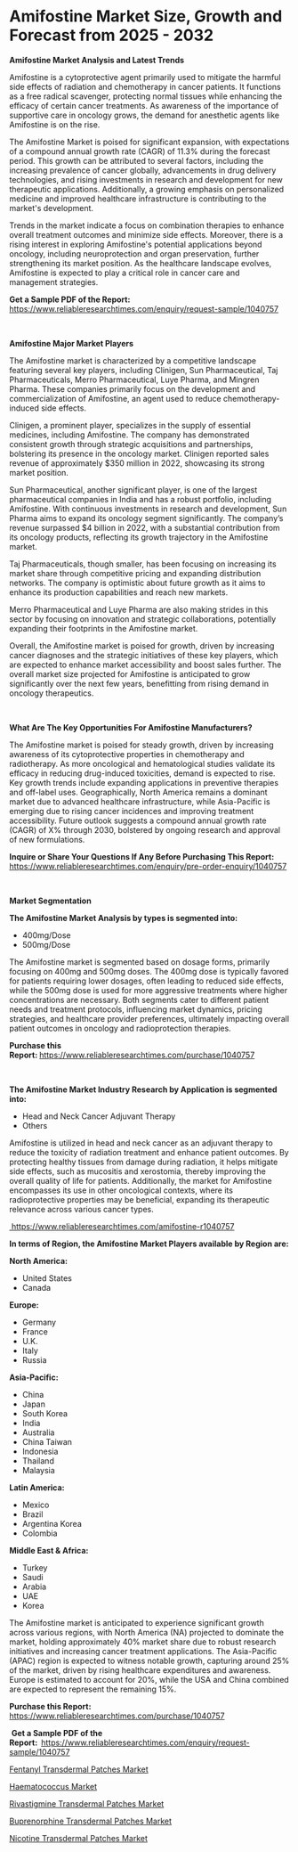 <p><h1>Amifostine Market Size, Growth and Forecast from 2025 - 2032</h1></p><p><strong>Amifostine Market Analysis and Latest Trends</strong></p>
<p><p>Amifostine is a cytoprotective agent primarily used to mitigate the harmful side effects of radiation and chemotherapy in cancer patients. It functions as a free radical scavenger, protecting normal tissues while enhancing the efficacy of certain cancer treatments. As awareness of the importance of supportive care in oncology grows, the demand for anesthetic agents like Amifostine is on the rise. </p><p>The Amifostine Market is poised for significant expansion, with expectations of a compound annual growth rate (CAGR) of 11.3% during the forecast period. This growth can be attributed to several factors, including the increasing prevalence of cancer globally, advancements in drug delivery technologies, and rising investments in research and development for new therapeutic applications. Additionally, a growing emphasis on personalized medicine and improved healthcare infrastructure is contributing to the market's development.</p><p>Trends in the market indicate a focus on combination therapies to enhance overall treatment outcomes and minimize side effects. Moreover, there is a rising interest in exploring Amifostine's potential applications beyond oncology, including neuroprotection and organ preservation, further strengthening its market position. As the healthcare landscape evolves, Amifostine is expected to play a critical role in cancer care and management strategies.</p></p>
<p><strong>Get a Sample PDF of the Report:&nbsp;</strong> <a href="https://www.reliableresearchtimes.com/enquiry/request-sample/1040757?utm_campaign=2263&utm_medium=2&utm_source=Github&utm_content=ia&utm_term=08032025&utm_id=amifostine">https://www.reliableresearchtimes.com/enquiry/request-sample/1040757</a></p>
<p>&nbsp;</p>
<p><strong>Amifostine Major Market Players</strong></p>
<p><p>The Amifostine market is characterized by a competitive landscape featuring several key players, including Clinigen, Sun Pharmaceutical, Taj Pharmaceuticals, Merro Pharmaceutical, Luye Pharma, and Mingren Pharma. These companies primarily focus on the development and commercialization of Amifostine, an agent used to reduce chemotherapy-induced side effects.</p><p>Clinigen, a prominent player, specializes in the supply of essential medicines, including Amifostine. The company has demonstrated consistent growth through strategic acquisitions and partnerships, bolstering its presence in the oncology market. Clinigen reported sales revenue of approximately $350 million in 2022, showcasing its strong market position.</p><p>Sun Pharmaceutical, another significant player, is one of the largest pharmaceutical companies in India and has a robust portfolio, including Amifostine. With continuous investments in research and development, Sun Pharma aims to expand its oncology segment significantly. The company’s revenue surpassed $4 billion in 2022, with a substantial contribution from its oncology products, reflecting its growth trajectory in the Amifostine market.</p><p>Taj Pharmaceuticals, though smaller, has been focusing on increasing its market share through competitive pricing and expanding distribution networks. The company is optimistic about future growth as it aims to enhance its production capabilities and reach new markets.</p><p>Merro Pharmaceutical and Luye Pharma are also making strides in this sector by focusing on innovation and strategic collaborations, potentially expanding their footprints in the Amifostine market.</p><p>Overall, the Amifostine market is poised for growth, driven by increasing cancer diagnoses and the strategic initiatives of these key players, which are expected to enhance market accessibility and boost sales further. The overall market size projected for Amifostine is anticipated to grow significantly over the next few years, benefitting from rising demand in oncology therapeutics.</p></p>
<p>&nbsp;</p>
<p><strong>What Are The Key Opportunities For Amifostine Manufacturers?</strong></p>
<p><p>The Amifostine market is poised for steady growth, driven by increasing awareness of its cytoprotective properties in chemotherapy and radiotherapy. As more oncological and hematological studies validate its efficacy in reducing drug-induced toxicities, demand is expected to rise. Key growth trends include expanding applications in preventive therapies and off-label uses. Geographically, North America remains a dominant market due to advanced healthcare infrastructure, while Asia-Pacific is emerging due to rising cancer incidences and improving treatment accessibility. Future outlook suggests a compound annual growth rate (CAGR) of X% through 2030, bolstered by ongoing research and approval of new formulations.</p></p>
<p><strong>Inquire or Share Your Questions If Any Before Purchasing This Report:</strong> <a href="https://www.reliableresearchtimes.com/enquiry/pre-order-enquiry/1040757?utm_campaign=2263&utm_medium=2&utm_source=Github&utm_content=ia&utm_term=08032025&utm_id=amifostine">https://www.reliableresearchtimes.com/enquiry/pre-order-enquiry/1040757</a></p>
<p>&nbsp;</p>
<p><strong>Market Segmentation</strong></p>
<p><strong>The Amifostine Market Analysis by types is segmented into:</strong></p>
<p><ul><li>400mg/Dose</li><li>500mg/Dose</li></ul></p>
<p><p>The Amifostine market is segmented based on dosage forms, primarily focusing on 400mg and 500mg doses. The 400mg dose is typically favored for patients requiring lower dosages, often leading to reduced side effects, while the 500mg dose is used for more aggressive treatments where higher concentrations are necessary. Both segments cater to different patient needs and treatment protocols, influencing market dynamics, pricing strategies, and healthcare provider preferences, ultimately impacting overall patient outcomes in oncology and radioprotection therapies.</p></p>
<p><strong>Purchase this Report:&nbsp;</strong><a href="https://www.reliableresearchtimes.com/purchase/1040757?utm_campaign=2263&utm_medium=2&utm_source=Github&utm_content=ia&utm_term=08032025&utm_id=amifostine">https://www.reliableresearchtimes.com/purchase/1040757</a></p>
<p>&nbsp;</p>
<p><strong>The Amifostine Market Industry Research by Application is segmented into:</strong></p>
<p><ul><li>Head and Neck Cancer Adjuvant Therapy</li><li>Others</li></ul></p>
<p><p>Amifostine is utilized in head and neck cancer as an adjuvant therapy to reduce the toxicity of radiation treatment and enhance patient outcomes. By protecting healthy tissues from damage during radiation, it helps mitigate side effects, such as mucositis and xerostomia, thereby improving the overall quality of life for patients. Additionally, the market for Amifostine encompasses its use in other oncological contexts, where its radioprotective properties may be beneficial, expanding its therapeutic relevance across various cancer types.</p></p>
<p><a href="https://www.reliableresearchtimes.com/amifostine-r1040757?utm_campaign=2263&utm_medium=2&utm_source=Github&utm_content=ia&utm_term=08032025&utm_id=amifostine">&nbsp;https://www.reliableresearchtimes.com/amifostine-r1040757</a></p>
<p><strong>In terms of Region, the Amifostine Market Players available by Region are:</strong></p>
<p>
    <p> <strong> North America: </strong>
        <ul>
            <li>United States</li>
            <li>Canada</li>
        </ul>
        </p> 
    <p> <strong> Europe: </strong>
        <ul>
            <li>Germany</li>
            <li>France</li>
            <li>U.K.</li>
            <li>Italy</li>
            <li>Russia</li>
        </ul>
        </p> 
    <p> <strong> Asia-Pacific: </strong>
        <ul>
            <li>China</li>
            <li>Japan</li>
            <li>South Korea</li>
            <li>India</li>
            <li>Australia</li>
            <li>China Taiwan</li>
            <li>Indonesia</li>
            <li>Thailand</li>
            <li>Malaysia</li>
        </ul>
        </p> 
    <p> <strong> Latin America: </strong>
        <ul>
            <li>Mexico</li>
            <li>Brazil</li>
            <li>Argentina Korea</li>
            <li>Colombia</li>
        </ul>
        </p> 
    <p> <strong> Middle East & Africa: </strong>
        <ul>
            <li>Turkey</li>
            <li>Saudi</li>
            <li>Arabia</li>
            <li>UAE</li>
            <li>Korea</li>
        </ul>
    </p>
    </p>
<p><p>The Amifostine market is anticipated to experience significant growth across various regions, with North America (NA) projected to dominate the market, holding approximately 40% market share due to robust research initiatives and increasing cancer treatment applications. The Asia-Pacific (APAC) region is expected to witness notable growth, capturing around 25% of the market, driven by rising healthcare expenditures and awareness. Europe is estimated to account for 20%, while the USA and China combined are expected to represent the remaining 15%.</p></p>
<p><strong>Purchase this Report: </strong><a href="https://www.reliableresearchtimes.com/purchase/1040757?utm_campaign=2263&utm_medium=2&utm_source=Github&utm_content=ia&utm_term=08032025&utm_id=amifostine">https://www.reliableresearchtimes.com/purchase/1040757</a></p>
<p>&nbsp;<strong>Get a Sample PDF of the Report:&nbsp;&nbsp;</strong><a href="https://www.reliableresearchtimes.com/enquiry/request-sample/1040757?utm_campaign=2263&utm_medium=2&utm_source=Github&utm_content=ia&utm_term=08032025&utm_id=amifostine">https://www.reliableresearchtimes.com/enquiry/request-sample/1040757</a></p>
<p><strong></strong></p>
<p><p><a href="https://github.com/miehldobin1w/Market-Research-Report-List-1/blob/main/fentanyl-transdermal-patches-market.md?utm_campaign=2263&utm_medium=2&utm_source=Github&utm_content=ia&utm_term=08032025&utm_id=amifostine">Fentanyl Transdermal Patches Market</a></p><p><a href="https://github.com/pupunhez/Market-Research-Report-List-1/blob/main/haematococcus-market.md?utm_campaign=2263&utm_medium=2&utm_source=Github&utm_content=ia&utm_term=08032025&utm_id=amifostine">Haematococcus Market</a></p><p><a href="https://github.com/gaiusmelyna/Market-Research-Report-List-1/blob/main/rivastigmine-transdermal-patches-market.md?utm_campaign=2263&utm_medium=2&utm_source=Github&utm_content=ia&utm_term=08032025&utm_id=amifostine">Rivastigmine Transdermal Patches Market</a></p><p><a href="https://github.com/lickoalyanep/Market-Research-Report-List-1/blob/main/buprenorphine-transdermal-patches-market.md?utm_campaign=2263&utm_medium=2&utm_source=Github&utm_content=ia&utm_term=08032025&utm_id=amifostine">Buprenorphine Transdermal Patches Market</a></p><p><a href="https://github.com/meenafadilkh/Market-Research-Report-List-1/blob/main/nicotine-transdermal-patches-market.md?utm_campaign=2263&utm_medium=2&utm_source=Github&utm_content=ia&utm_term=08032025&utm_id=amifostine">Nicotine Transdermal Patches Market</a></p></p>